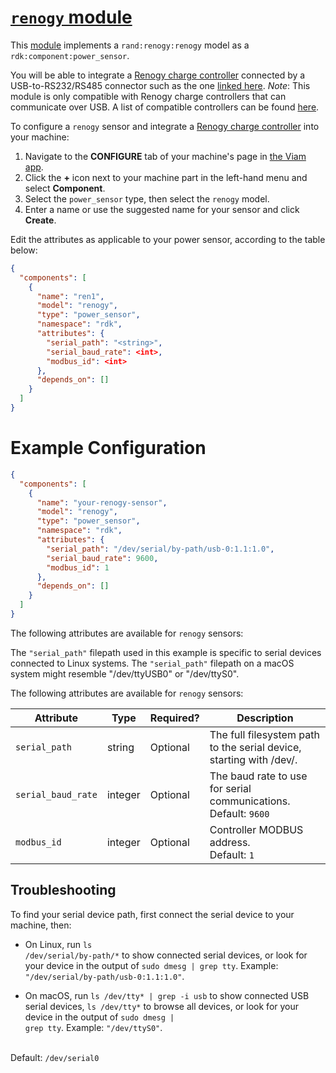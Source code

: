 # [`renogy` module](<INSERT LINK TO MODULE REPO>)

This [module](https://docs.viam.com/registry/modular-resources/) implements a `rand:renogy:renogy` model as a `rdk:component:power_sensor`.

You will be able to integrate a [Renogy charge controller](https://www.renogy.com/wanderer-10a-pwm-charge-controller/) connected by a USB-to-RS232/RS485 connector such as the one [linked here](https://www.amazon.com/Charger-Controller-Converter-Adapter-Chipset/dp/B07JGRJR4V). *Note*: This module is only compatible with Renogy charge controllers that can communicate over USB. A list of compatible controllers can be found [here](https://www.amazon.com/EPEVER-Communication-Controller-Connector-CC-USB-RS485-150U/dp/B07BLQ7Q5B).

To configure a `renogy` sensor and integrate a [Renogy charge controller](https://www.renogy.com/wanderer-10a-pwm-charge-controller/) into your machine:

1. Navigate to the **CONFIGURE** tab of your machine's page in [the Viam app](https://app.viam.com).
2. Click the **+** icon next to your machine part in the left-hand menu and select **Component**.
3. Select the `power_sensor` type, then select the `renogy` model.
4. Enter a name or use the suggested name for your sensor and click **Create**.

Edit the attributes as applicable to your power sensor, according to the table below:

```json
{
  "components": [
    {
      "name": "ren1",
      "model": "renogy",
      "type": "power_sensor",
      "namespace": "rdk",
      "attributes": {
        "serial_path": "<string>",
        "serial_baud_rate": <int>,
        "modbus_id": <int>
      },
      "depends_on": []
    }
  ]
}
```

# Example Configuration
```json
{
  "components": [
    {
      "name": "your-renogy-sensor",
      "model": "renogy",
      "type": "power_sensor",
      "namespace": "rdk",
      "attributes": {
        "serial_path": "/dev/serial/by-path/usb-0:1.1:1.0",
        "serial_baud_rate": 9600,
        "modbus_id": 1
      },
      "depends_on": []
    }
  ]
}
```
The following attributes are available for `renogy` sensors:


The `"serial_path"` filepath used in this example is specific to serial devices connected to Linux systems.
The `"serial_path"` filepath on a macOS system might resemble <file>"/dev/ttyUSB0"</file> or <file>"/dev/ttyS0"</file>.

The following attributes are available for `renogy` sensors:

| Attribute | Type | Required? | Description |
| --------- | ---- | --------- | ----------- |
| `serial_path` | string | Optional | The full filesystem path to the serial device, starting with <file>/dev/</file>. |
| `serial_baud_rate` | integer | Optional | The baud rate to use for serial communications. <br> Default: `9600` |
| `modbus_id`  | integer | Optional | Controller MODBUS address. <br> Default: `1` |


## Troubleshooting
To find your serial device path, first connect the serial device to your machine, then:<ul><li>On Linux, run <code>ls /dev/serial/by-path/\*</code> to show connected serial devices, or look for your device in the output of <code>sudo dmesg \| grep tty</code>. 
Example: 
<code>"/dev/serial/by-path/usb-0:1.1:1.0"</code>.</li><li>

On macOS, run <code>ls /dev/tty\* \| grep -i usb</code> to show connected USB serial devices, <code>ls /dev/tty\*</code> to browse all devices, or look for your device in the output of <code>sudo dmesg \| grep tty</code>. 
Example: <code>"/dev/ttyS0"</code>.</li></ul><br>Default: `/dev/serial0`